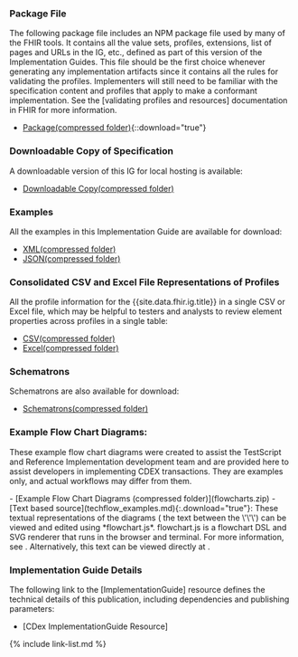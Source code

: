 ### Package File

The following package file includes an NPM package file used by many of the FHIR tools. It contains all the value sets, profiles, extensions, list of pages and URLs in the IG, etc., defined as part of this version of the Implementation Guides. This file should be the first choice whenever generating any implementation artifacts since it contains all the rules for validating the profiles. Implementers will still need to be familiar with the specification content and profiles that apply to make a conformant implementation. See the [validating profiles and resources] documentation in FHIR for more information.

- [Package(compressed folder)](package.tgz){::download="true"}

### Downloadable Copy of Specification

A downloadable version of this IG for local hosting is available:

- [Downloadable Copy(compressed folder)](full-ig.zip)

### Examples

All the examples in this Implementation Guide are available for download:

- [XML(compressed folder)](examples.xml.zip)
- [JSON(compressed folder)](examples.json.zip)

### Consolidated CSV and Excel File Representations of Profiles

All the profile information for the {{site.data.fhir.ig.title}} in a single CSV or Excel file, which may be helpful to testers and analysts to review element properties across profiles in a single table:

- [CSV(compressed folder)](csvs.zip)
- [Excel(compressed folder)](excels.zip)

### Schematrons

Schematrons are also available for download:

- [Schematrons(compressed folder)](schematrons.zip)

### Example Flow Chart Diagrams:

These example flow chart diagrams were created to assist the TestScript and Reference Implementation development team and are provided here to assist developers in implementing CDEX transactions. They are examples only, and actual workflows may differ from them. 

<div class="bg-success" markdown="1">
 - [Example Flow Chart Diagrams (compressed folder)](flowcharts.zip)
 - [Text based source](techflow_examples.md){:.download="true"}: These textual representations of the diagrams  ( the text between the \'\'\') can be viewed and edited  using *flowchart.js*. flowchart.js is a flowchart DSL and SVG renderer that runs in the browser and terminal. For more information, see <https://flowchart.js.org/>. Alternatively, this text can be viewed directly at <https://hackmd.io/>.
</div><!-- new-content -->

### Implementation Guide Details

The following link to the [ImplementationGuide] resource defines the technical details of this publication, including dependencies and  publishing parameters:

- [CDex ImplementationGuide Resource]


{% include link-list.md %}